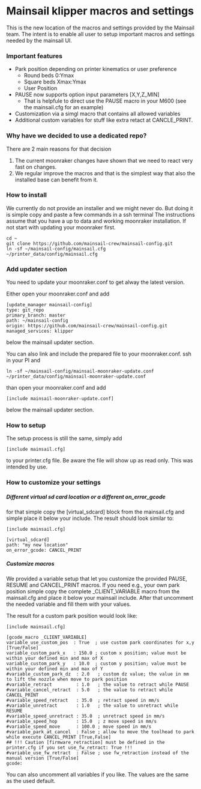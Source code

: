 # Mainsail klipper macros and settings

This is the new location of the macros and settings provided by the Mainsail team. The intent is to enable all user to setup important macros and settings needed by the mainsail UI.

### Important features
- Park position depending on printer kinematics or user preference
  - Round beds 0:Ymax
  - Square beds Xmax:Ymax
  - User Position
- PAUSE now supports option input parameters [X,Y,Z_MIN]
  - That is helpfule to direct use the PAUSE macro in your M600 (see the mainsail.cfg for an example)
- Customization via a simgl macro that contains all allowed variables
- Additional custom variables for stuff like extra retact at CANCLE_PRINT. 

### Why have we decided to use a dedicated repo?
There are 2 main reasons for that decision
1) The current moonraker changes have shown that we need to react very fast on changes.
2) We regular improve the macros and that is the simplest way that also the installed base can benefit from it.

### How to install
We currently do not provide an installer and we might never do. But doing it is simple copy and paste a few commands in a ssh terminal
The instructions assume that you have a up to data and working moonraker installation. If not start with updating your moonraker first.

```
cd ~
git clone https://github.com/mainsail-crew/mainsail-config.git
ln -sf ~/mainsail-config/mainsail.cfg ~/printer_data/config/mainsail.cfg
```
### Add updater section
You need to update your moonraker.conf to get alway the latest version.

Either open your moonraker.conf and add 
```
[update_manager mainsail-config]
type: git_repo
primary_branch: master
path: ~/mainsail-config
origin: https://github.com/mainsail-crew/mainsail-config.git
managed_services: klipper
```
below the mainsail updater section.

You can also link and include the prepared file to your moonraker.conf. ssh in your PI and
```
ln -sf ~/mainsail-config/mainsail-moonraker-update.conf ~/printer_data/config/mainsail-moonraker-update.conf
```
than open your moonraker.conf and add
```
[include mainsail-moonraker-update.conf]
```
below the mainsail updater section.

### How to setup
The setup process is still the same, simply add 
```
[include mainsail.cfg]
```
to your printer.cfg file. Be aware the file will show up as read only. This was intended by use.


### How to customize your settings
##### Different virtual sd card location or a different on_error_gcode
for that simple copy the [virtual_sdcard] block from the mainsail.cfg and simple place it below your include. The result should look similar to:
```
[include mainsail.cfg]

[virtual_sdcard]
path: "my new location"
on_error_gcode: CANCEL_PRINT
```

##### Customize macros
We provided a variable setup that let you customize the provided PAUSE, RESUME and CANCEL_PRINT macros. If you need e.g., your own park position simple copy the complete _CLIENT_VARIABLE macro from the mainsail.cfg and place it below your mainsail include.
After that uncomment the needed variable and fill them with your values.

The result for a custom park position would look like:
```
[include mainsail.cfg]

[gcode_macro _CLIENT_VARIABLE]
variable_use_custom_pos  : True  ; use custom park coordinates for x,y [True/False] 
variable_custom_park_x   : 150.0 ; custom x position; value must be within your defined min and max of X
variable_custom_park_y   : 10.0  ; custom y position; value must be within your defined min and max of Y
#variable_custom_park_dz  : 2.0   ; custom dz value; the value in mm to lift the nozzle when move to park position 
#variable_retract         : 1.0   ; the value to retract while PAUSE
#variable_cancel_retract  : 5.0   ; the value to retract while CANCEL_PRINT
#variable_speed_retract   : 35.0  ; retract speed in mm/s
#variable_unretract       : 1.0   ; the value to unretract while RESUME
#variable_speed_unretract : 35.0  ; unretract speed in mm/s
#variable_speed_hop       : 15.0  ; z move speed in mm/s
#variable_speed_move      : 100.0 ; move speed in mm/s
#variable_park_at_cancel  : False ; allow to move the toolhead to park while execute CANCEL_PRINT [True,False]
## !!! Caution [firmware_retraction] must be defined in the printer.cfg if you set use_fw_retract: True !!!
#variable_use_fw_retract  : False ; use fw_retraction instead of the manual version [True/False] 
gcode:
``` 
You can also uncomment all variables if you like. The values are the same as the used default.

